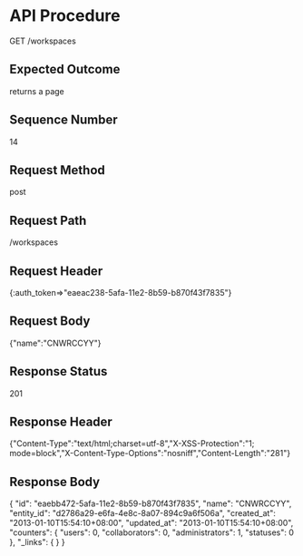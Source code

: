 # API Procedure
GET /workspaces
## Expected Outcome
returns a page
## Sequence Number
14
## Request Method
post
## Request Path
/workspaces
## Request Header
{:auth_token=>"eaeac238-5afa-11e2-8b59-b870f43f7835"}
## Request Body
{"name":"CNWRCCYY"}

## Response Status
201
## Response Header
{"Content-Type":"text/html;charset=utf-8","X-XSS-Protection":"1; mode=block","X-Content-Type-Options":"nosniff","Content-Length":"281"}

## Response Body
{
  "id": "eaebb472-5afa-11e2-8b59-b870f43f7835",
  "name": "CNWRCCYY",
  "entity_id": "d2786a29-e6fa-4e8c-8a07-894c9a6f506a",
  "created_at": "2013-01-10T15:54:10+08:00",
  "updated_at": "2013-01-10T15:54:10+08:00",
  "counters": {
    "users": 0,
    "collaborators": 0,
    "administrators": 1,
    "statuses": 0
  },
  "_links": {
  }
}
